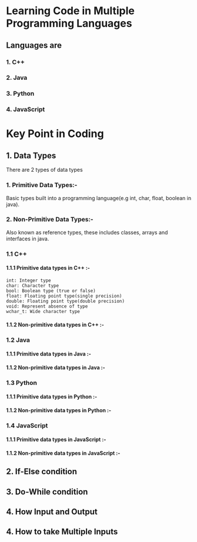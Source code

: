 # Learning Code in Multiple Programming Languages

## Languages are

### 1. C++

### 2. Java

### 3. Python

### 4. JavaScript

# Key Point in Coding

## 1. Data Types

There are 2 types of data types 

### 1. Primitive Data Types:-

Basic types built into a programming language(e.g int, char, float, boolean in java).

### 2. Non-Primitive Data Types:-

Also known as reference types, these includes classes, arrays and interfaces in java.

### 1.1 C++

#### 1.1.1 Primitive data types in C++ :-
    int: Integer type
    char: Character type
    bool: Boolean type (true or false)
    float: Floating point type(single precision)
    double: Floating point type(double precision)
    void: Represent absence of type
    wchar_t: Wide character type

#### 1.1.2 Non-primitive data types in C++ :-

### 1.2 Java

#### 1.1.1 Primitive data types in Java :-

#### 1.1.2 Non-primitive data types in Java :-

### 1.3 Python

#### 1.1.1 Primitive data types in Python :-

#### 1.1.2 Non-primitive data types in Python :-

### 1.4 JavaScript

#### 1.1.1 Primitive data types in JavaScript :-

#### 1.1.2 Non-primitive data types in JavaScript :-

## 2. If-Else condition

## 3. Do-While condition

## 4. How Input and Output

## 4. How to take Multiple Inputs 